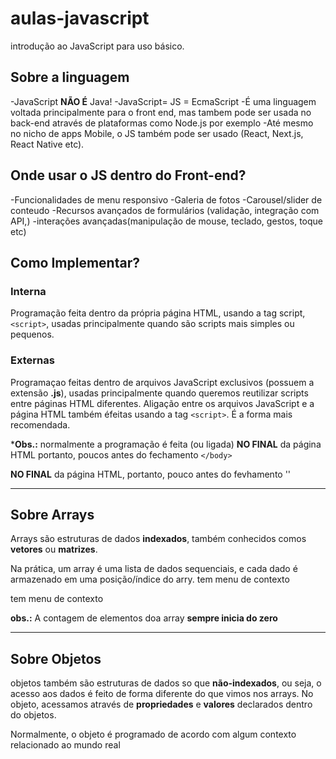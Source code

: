 # aulas-javascript

introdução ao JavaScript para uso básico.

## Sobre a linguagem

-JavaScript **NÃO É** Java!
-JavaScript= JS = EcmaScript
-É uma linguagem voltada principalmente para o front end, mas tambem pode ser usada no back-end através de plataformas como Node.js por exemplo
-Até mesmo no nicho de apps Mobile, o JS também pode ser usado 
(React, Next.js, React Native etc).

## Onde usar o JS dentro do Front-end? 
 
-Funcionalidades de menu responsivo
-Galeria de fotos
-Carousel/slider de conteudo
-Recursos avançados de formulários (validação, integração com API,)
-interações avançadas(manipulação de mouse, teclado, gestos, toque etc)

## Como Implementar?

### Interna 

Programação feita dentro da própria página HTML, usando a tag script, `<script>`, usadas principalmente quando são scripts mais simples ou pequenos.

### Externas 

Programaçao feitas dentro de arquivos JavaScript exclusivos
(possuem a extensão **.js**), usadas principalmente quando queremos reutilizar 
scripts entre páginas HTML diferentes. Aligação entre os arquivos JavaScript e a página HTML também éfeitas usando a tag `<script>`. É a forma mais recomendada.

***Obs.:** normalmente a programação é feita (ou ligada) **NO FINAL** da página HTML 
portanto, poucos antes do fechamento `</body>`


**NO FINAL** da página HTML, portanto, pouco antes do fevhamento '</body>'
 
---
 
## Sobre Arrays
 
Arrays são estruturas de dados **indexados**, também conhecidos comos **vetores** ou **matrizes**.
 
Na prática, um array é uma lista de dados sequenciais, e cada dado é armazenado em uma posição/índice do arry.
tem menu de contexto

tem menu de contexto

**obs.:** A contagem de elementos doa array **sempre inicia do zero**

-----

## Sobre Objetos 

objetos também são estruturas de dados so que **não-indexados**, 
ou seja, o acesso aos dados é feito de forma diferente do que vimos nos arrays. No objeto, acessamos através de **propriedades** e **valores** declarados dentro do objetos.

Normalmente, o objeto é programado de acordo com algum contexto relacionado ao mundo real